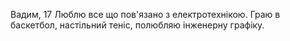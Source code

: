Вадим, 17
Люблю все що пов'язано з електротехнікою. Граю в баскетбол, настільний теніс, полюбляю інженерну графіку.